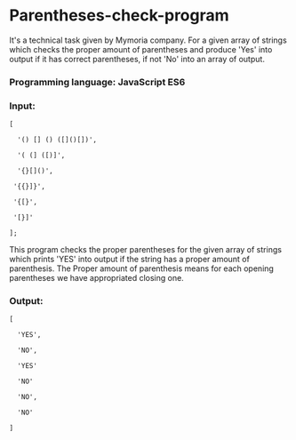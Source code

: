 # Parentheses-check-program
It's a technical task given by Mymoria company.
For a given array of strings which checks the proper amount of parentheses and produce 'Yes' into output if it has correct parentheses,
if not 'No' into an array of output.

### Programming language: JavaScript ES6

### Input:

    [

      '() [] () ([]()[])',

      '( (] ([)]',

      '{}[]()',

     '{{}]}',

     '{[}',

     '[}]'

    ];

This program checks the proper parentheses for the given array of strings which prints 'YES' into output if the string has a proper
amount of parenthesis. The Proper amount of parenthesis means for each opening parentheses we have appropriated closing one.

### Output:

    [

      'YES',

      'NO',

      'YES'

      'NO'

      'NO',

      'NO'

    ]
